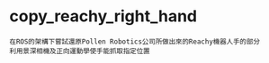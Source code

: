 # copy_reachy_right_hand
```
在ROS的架構下嘗試還原Pollen Robotics公司所做出來的Reachy機器人手的部分
利用景深相機及正向運動學使手能抓取指定位置
```
